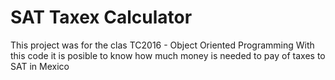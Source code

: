# SAT Taxex Calculator
This project was for the clas TC2016 - Object Oriented Programming
With this code it is posible to know how much money is needed to pay of taxes to SAT in Mexico
